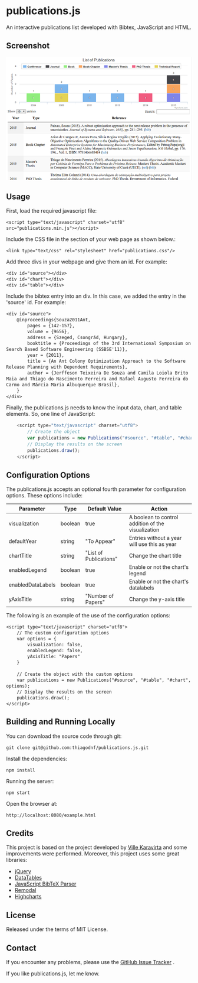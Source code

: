 # publications.js

An interactive publications list developed with Bibtex, JavaScript and HTML.

## Screenshot

![alt tag](https://raw.githubusercontent.com/thiagodnf/publications.js/master/screenshot.png)

## Usage

First, load the required javascript file:

    <script type="text/javascript" charset="utf8" src="publications.min.js"></script>

Include the CSS file in the <head> section of your web page as shown below.:

    <link type="text/css" rel="stylesheet" href="publications.css"/>

Add three divs in your webpage and give them an id. For example:

    <div id="source"></div>
    <div id="chart"></div>
    <div id="table"></div>

Include the bibtex entry into an div. In this case, we added the entry in the 'source' id. For example:

    <div id="source">
        @inproceedings{Souza2011Ant,
            pages = {142-157},
            volume = {9656},
            address = {Szeged, Csongrád, Hungary},
            booktitle = {Proceedings of the 3rd International Symposium on Search Based Software Engineering (SSBSE'11)},
            year = {2011},
            title = {An Ant Colony Optimization Approach to the Software Release Planning with Dependent Requirements},
            author = {Jerffeson Teixeira De Souza and Camila Loiola Brito Maia and Thiago do Nascimento Ferreira and Rafael Augusto Ferreira do Carmo and Márcia Maria Albuquerque Brasil},
        }
    </div>

Finally, the publications.js needs to know the input data, chart, and table elements. So, one line of JavaScript:

```javascript
    <script type="text/javascript" charset="utf8">
        // Create the object
        var publications = new Publications("#source", "#table", "#chart");
        // Display the results on the screen
        publications.draw();
    </script>
```

## Configuration Options

The publications.js accepts an optional fourth parameter for configuration options. These options include:

|Parameter        |Type    |Default Value         | Action                                            |
|-----------------|--------|----------------------|---------------------------------------------------|
|visualization    |boolean |true                  |A boolean to control addition of the visualization |
|defaultYear      |string  |"To Appear"           |Entries without a year will use this as year       |
|chartTitle       |string  |"List of Publications"|Change the chart title                             |
|enabledLegend    |boolean |true                  |Enable or not the chart's legend                   |
|enabledDataLabels|boolean |true                  |Enable or not the chart's datalabels               |
|yAxisTitle       |string  |"Number of Papers"    |Change the y-axis title                            |

The following is an example of the use of the configuration options:

    <script type="text/javascript" charset="utf8">
        // The custom configuration options
        var options = {
            visualization: false,
            enabledLegend: false,
            yAxisTitle: "Papers"
        }

        // Create the object with the custom options
        var publications = new Publications("#source", "#table", "#chart", options);
        // Display the results on the screen
        publications.draw();
    </script>

## Building and Running Locally

You can download the source code through git:

    git clone git@github.com:thiagodnf/publications.js.git

Install the dependencies:

    npm install

Running the server:

    npm start

Open the browser at:

    http://localhost:8080/example.html

## Credits

This project is based on the project developed by [Ville Karavirta](https://github.com/vkaravir/bib-publication-list) and some improvements were performed. Moreover, this project uses some great libraries:

* [jQuery](https://jquery.com/)
* [DataTables](https://datatables.net/)  
* [JavaScript BibTeX Parser](https://osdn.jp/projects/sfnet_jsbibtex/)  
* [Remodal](http://vodkabears.github.io/remodal/)  
* [Highcharts](http://www.highcharts.com/)  

## License

Released under the terms of MIT License.

## Contact

If you encounter any problems, please use the [GitHub Issue Tracker](https://github.com/thiagodnf/publications.js/issues) .

If you like publications.js, let me know.
